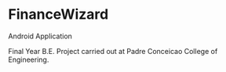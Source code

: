 # FinanceWizard
Android Application

Final Year B.E. Project carried out at Padre Conceicao College of Engineering.
